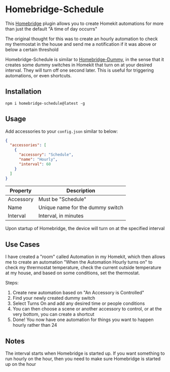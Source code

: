 # Homebridge-Schedule
This [Homebridge](https://github.com/nfarina/homebridge) plugin allows you to create Homekit automations for more than just the default "A time of day occurrs"

The original thought for this was to create an hourly automation to check my thermostat in the house and send me a notification if it was above or below a certain threshold

Homebridge-Schedule is similar to [Homebridge-Dummy](https://github.com/nfarina/homebridge-dummy), in the sense that it creates some dummy switches in Homekit that turn on at your desired interval. They will turn off one second later. This is useful for triggering automations, or even shortcuts.

## Installation
```
npm i homebridge-schedule@latest -g
```

## Usage
Add accessories to your `config.json` similar to below:
```json
{
  "accessories": [
    {
      "accessory": "Schedule",
      "name": "Hourly",
      "interval": 60
    }
  ]
}
```
| Property | Description |
| --- | --- |
| Accessory | Must be "Schedule" |
| Name | Unique name for the dummy switch |
| Interval | Interval, in minutes |

Upon startup of Homebridge, the device will turn on at the specified interval

## Use Cases
I have created a "room" called Automation in my Homekit, which then allows me to create an automation "When the Automation Hourly turns on" to check my thrermostat temperature, check the current outside temperature at my house, and based on some conditions, set the thermostat.

Steps:
1. Create new automation based on "An Accessory is Controlled"
2. Find your newly created dummy switch
3. Select Turns On and add any desired time or people conditions
4. You can then choose a scene or another accessory to control, or at the very bottom, you can create a shortcut
5. Done! You now have one automation for things you want to happen hourly rather than 24

## Notes
The interval starts when Homebridge is started up. If you want something to run hourly on the hour, then you need to make sure Homebridge is started up on the hour